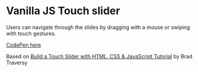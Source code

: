# Vanilla JS Touch slider
Users can navigate through the slides by dragging with a mouse or swiping with touch gestures.

[CodePen here](https://codepen.io/lalit_kumar/full/zYMwaNN)

Based on [Build a Touch Slider with HTML, CSS & JavaScript Tutorial](https://www.youtube.com/watch?v=5bxFSOA5JYo&ab_channel=TraversyMedia) by Brad Traversy


